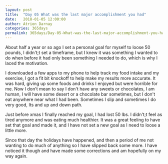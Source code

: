 ```yaml
---
layout: post  
title:  "Day 05 What was the last major accomplishment you had"  
date:   2018-01-05 12:00:00  
author: Atrion Darnay  
categories: 365days
permalink: 365days/Day-05-What-was-the-last-major-accomplishment-you-had.html  
---
```


  About half a year or so ago I set a personal goal for myself to loose 50 pounds, I didn't;t set a timeframe, but I knew it was something I wanted to do when before it had only been something I needed to do, which is why I laced the motivation.
  
  I downloaded a few apps to my phone to help track my food intake and my exercise, I got a fit bit knockoff to help make my results more accurate. It was hard, giving up some foods and drinks I enjoyed but were horrible for me. Now I don't mean to say I don't have any sweets or chocolates, I am human, I will have some desert or a chocolate bar sometimes, but I don't eat anywhere near what I had been. Sometimes I slip and sometimes I do very good, Its and up and down path.
  
  Just before xmas I finally reached my goal, I had lost 50 lbs. I didn't;t feel as tired anymore and was eating much healthier. It was a great feeling to have set that goal and made it, and I have not set a new goal as I need to loose a little more.
  
  Since that day the holidays have happened, and then a period of me not wanting to do much of anything so I have slipped back some more. I have noticed it though and have made some corrections and am hopefully on my way again.
